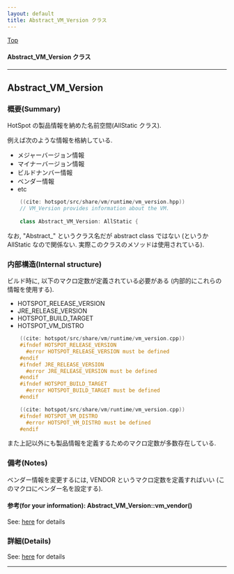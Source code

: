 ```yaml
---
layout: default
title: Abstract_VM_Version クラス 
---
```

[Top](../index.html)

#### Abstract_VM_Version クラス 



---
## <a name="no28GEXyY4" id="no28GEXyY4">Abstract_VM_Version</a>

### 概要(Summary)
HotSpot の製品情報を納めた名前空間(AllStatic クラス).

例えば次のような情報を格納している.

* メジャーバージョン情報
* マイナーバージョン情報
* ビルドナンバー情報
* ベンダー情報
* etc


```cpp
    ((cite: hotspot/src/share/vm/runtime/vm_version.hpp))
    // VM_Version provides information about the VM.
    
    class Abstract_VM_Version: AllStatic {
```

なお, "Abstract_" というクラス名だが abstract class ではない 
(というか AllStatic なので関係ない. 実際このクラスのメソッドは使用されている).

### 内部構造(Internal structure)
ビルド時に, 以下のマクロ定数が定義されている必要がある (内部的にこれらの情報を使用する).

* HOTSPOT_RELEASE_VERSION
* JRE_RELEASE_VERSION
* HOTSPOT_BUILD_TARGET
* HOTSPOT_VM_DISTRO


```cpp
    ((cite: hotspot/src/share/vm/runtime/vm_version.cpp))
    #ifndef HOTSPOT_RELEASE_VERSION
      #error HOTSPOT_RELEASE_VERSION must be defined
    #endif
    #ifndef JRE_RELEASE_VERSION
      #error JRE_RELEASE_VERSION must be defined
    #endif
    #ifndef HOTSPOT_BUILD_TARGET
      #error HOTSPOT_BUILD_TARGET must be defined
    #endif
```


```cpp
    ((cite: hotspot/src/share/vm/runtime/vm_version.cpp))
    #ifndef HOTSPOT_VM_DISTRO
      #error HOTSPOT_VM_DISTRO must be defined
    #endif
```

また上記以外にも製品情報を定義するためのマクロ定数が多数存在している.

### 備考(Notes)
ベンダー情報を変更するには, VENDOR というマクロ定数を定義すればいい (このマクロにベンダー名を設定する).

#### 参考(for your information): Abstract_VM_Version::vm_vendor()
See: [here](no3420Y-h.html) for details



### 詳細(Details)
See: [here](../doxygen/classAbstract__VM__Version.html) for details

---
